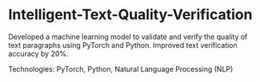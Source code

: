 # Intelligent-Text-Quality-Verification
Developed a machine learning model to validate and verify the quality of text paragraphs using PyTorch and Python. Improved text verification accuracy by 20%.


Technologies: PyTorch, Python, Natural Language Processing (NLP)
